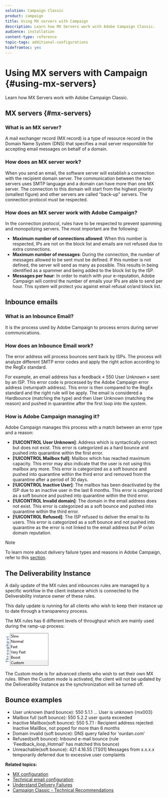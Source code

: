 ```yaml
---
solution: Campaign Classic
product: campaign
title: Using MX servers with Campaign
description: Learn how MX Servers work with Adobe Campaign Classic.
audience: installation
content-type: reference
topic-tags: additional-configurations
hidefromtoc: yes
---
```


# Using MX servers with Campaign {#using-mx-servers}

Learn how MX Servers work with Adobe Campaign Classic.

## MX servers {#mx-servers}

### What is an MX server?

A mail exchanger record (MX record) is a type of resource record in the Domain Name System (DNS) that specifies a mail server responsible for accepting email messages on behalf of a domain.

### How does an MX server work?

When you send an email, the software server will establish a connection with the recipient domain server. The communication between the two servers uses SMTP language and a domain can have more than one MX server. The connection to this domain will start from the highest priority (smallest figure) and other servers are called "back-up" servers. The connection protocol must be respected.

### How does an MX server work with Adobe Campaign?

In the connection protocol, rules have to be respected to prevent spamming and monopolizing servers. The most important are the following: 

* **Maximum number of connections allowed**: When this number is respected, IPs are not on the block list and emails are not refused due to extra connections. 
* **Maximum number of messages**: During the connection, the number of messages allowed to be sent must be defined. If this number is not defined, the server will send as many as possible. This results in being identified as a spammer and being added to the block list by the ISP.
* **Messages per hour**: In order to match with your e-reputation, Adobe Campaign will control the number of emails your IPs are able to send per hour. This system will protect you against email refusal or/and block list.

## Inbounce emails

### What is an Inbounce Email?

It is the process used by Adobe Campaign to process errors during server communications.

### How does an Inbounce Email work?

The error address will process bounces sent back by ISPs. The process will analyze different SMTP error codes and apply the right action according to the RegEx standard.

For example, an email address has a feedback « 550 User Unknown » sent by an ISP. This error code is processed by the Adobe Campaign error address (returnpath address). This error is then compared to the RegEx standard and the right rule will be apply. The email is considered a Hardbounce (matching the type) and then User Unknown (matching the reason) and pushed in quarantine after the first loop into the system.

### How is Adobe Campaign managing it?

Adobe Campaign manages this process with a match between an error type and a reason: 

* **[!UICONTROL User Unknown]**: Address which is syntactically correct but does not exist. This error is categorized as a hard bounce and pushed into quarantine within the first error. 
* **[!UICONTROL Mailbox full]**: Mailbox which has reached maximum capacity. This error may also indicate that the user is not using this mailbox any more. This error is categorized as a soft bounce and pushed into quarantine within the third error and removed from the quarantine after a period of 30 days. 
* **[!UICONTROL Inactive User]**: The mailbox has been deactivated by the ISP due to an inactive user in the last 6 months. This error is categorized as a soft bounce and pushed into quarantine within the third error. 
* **[!UICONTROL Invalid domain]**: The domain in the email address does not exist. This error is categorized as a soft bounce and pushed into quarantine within the third error. 
* **[!UICONTROL Refused]**: The ISP refused to deliver the email to its users. This error is categorized as a soft bounce and not pushed into quarantine as the error is not linked to the email address but IP or/an domain reputation.

>[!NOTE]
>
>To learn more about delivery failure types and reasons in Adobe Campaign, refer to this [section](../../delivery/using/understanding-delivery-failures.md#delivery-failure-types-and-reasons).

## The Deliverability Instance

A daily update of the MX rules and inbounces rules are managed by a specific workfow in the client instance which is connected to the Deliverability instance owner of these rules.

This daily update is running for all clients who wish to keep their instance up to date through a transparency process.

The MX rules has 6 different levels of throughput which are mainly used during the ramp-up process:

![](assets/mx-rules-throughput.png)

The Custom mode is for advanced clients who wish to set their own MX rules. When the Custom mode is activated, the client will not be updated by the Deliverability Instance as the synchronization will be turned off.

## Bounce examples

* User unknown (hard bounce): 550 5.1.1 ... User is unknown {mx003}
* Mailbox full (soft bounce): 550 5.2.2 user quota exceeded
* Inactive Mailbox(soft bounce): 550 5.7.1 : Recipient address rejected: Inactive MailBox, not poped for more than 6 months
* Domain invalid (soft bounce): DNS query failed for 'ourdan.com‘
* Refused(soft bounce): Inbound e-mail bounce (rule 'Feedback_loop_Hotmail' has matched this bounce)
* Unreachable(soft bounce): 421 4.16.55 [TS01] Messages from x.x.x.x temporarily deferred due to excessive user complaints

**Related topics:**
* [MX configuration](../../installation/using/email-deliverability.md#mx-configuration)
* [Technical email configuration](../../installation/using/email-deliverability.md)
* [Understand Delivery Failures](../../delivery/using/understanding-delivery-failures.md)
* [Campaign Classic - Technical Recommendations](https://experienceleague.adobe.com/docs/deliverability-learn/deliverability-best-practice-guide/additional-resources/product-specific-resources/campaign/acc-technical-recommendations.html)